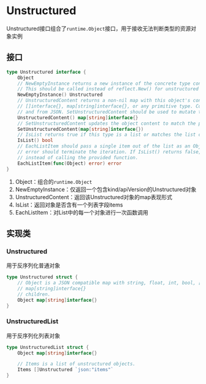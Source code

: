 # Unstructured
Unstructured接口组合了`runtime.Object`接口，用于接收无法判断类型的资源对象实例

## 接口
```go
type Unstructured interface {
	Object
	// NewEmptyInstance returns a new instance of the concrete type containing only kind/apiVersion and no other data.
	// This should be called instead of reflect.New() for unstructured types because the go type alone does not preserve kind/apiVersion info.
	NewEmptyInstance() Unstructured
	// UnstructuredContent returns a non-nil map with this object's contents. Values may be
	// []interface{}, map[string]interface{}, or any primitive type. Contents are typically serialized to
	// and from JSON. SetUnstructuredContent should be used to mutate the contents.
	UnstructuredContent() map[string]interface{}
	// SetUnstructuredContent updates the object content to match the provided map.
	SetUnstructuredContent(map[string]interface{})
	// IsList returns true if this type is a list or matches the list convention - has an array called "items".
	IsList() bool
	// EachListItem should pass a single item out of the list as an Object to the provided function. Any
	// error should terminate the iteration. If IsList() returns false, this method should return an error
	// instead of calling the provided function.
	EachListItem(func(Object) error) error
}
```
1. Object：组合的`runtime.Object`
2. NewEmptyInstance：仅返回一个包含kind/apiVersion的Unstructured对象
3. UnstructuredContent：返回该Unstructured对象的map表现形式
4. IsList：返回对象是否含有一个列表字段items
5. EachListItem：对List中的每一个对象进行一次函数调用

## 实现类

### Unstructured
用于反序列化普通对象
```go
type Unstructured struct {
	// Object is a JSON compatible map with string, float, int, bool, []interface{}, or
	// map[string]interface{}
	// children.
	Object map[string]interface{}
}
```

### UnstructuredList
用于反序列化列表对象
```go
type UnstructuredList struct {
	Object map[string]interface{}

	// Items is a list of unstructured objects.
	Items []Unstructured `json:"items"`
}
```